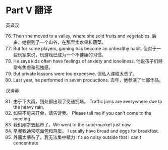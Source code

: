 # Part V 翻译

英译汉

76. Then she moved to a valley, where she sold fruits and vegetables. 后来，她搬到了一个山谷，在那里卖水果和蔬菜。
77. But for some players, gaming has become an unhealthy habit. 但对于一些玩家来说，玩游戏已成为一个不健康的习惯。
78. He says kids often have feelings of anxiety and loneliness. 他说孩子们经常有焦虑和孤独感。
79. But private lessons were too expensive. 但私人课程太贵了。
80. Last year, he performed in seven productions. 去年，他参演了七部作品。

汉译英

81. 由于下大雨，到处都出现了交通拥堵。 Traffic jams are everywhere due to the heavy rain.
82. 如果不能来开会，请告诉我。 Please tell me if you can't come to the meeting.
83. 我们刚才去超市了。We went to the supermarket just now
84. 早餐我通常吃面包和鸡蛋。 I usually have bread and eggs for breakfast.
85. 外面太嘈杂了，我无法集中精力 It's so noisy outside that I can't concentrate
